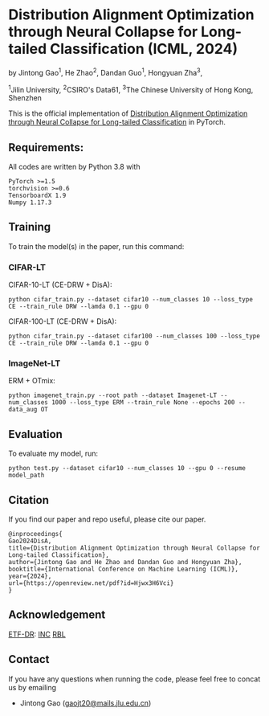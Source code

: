 # Distribution Alignment Optimization through Neural Collapse for Long-tailed Classification (ICML, 2024)

by Jintong Gao<sup>1</sup>, He Zhao<sup>2</sup>, Dandan Guo<sup>1</sup>, Hongyuan Zha<sup>3</sup>, 

<sup>1</sup>Jilin University, <sup>2</sup>CSIRO's Data61, <sup>3</sup>The Chinese University of Hong Kong, Shenzhen

This is the official implementation of [Distribution Alignment Optimization through Neural Collapse for Long-tailed Classification](https://openreview.net/pdf?id=Hjwx3H6Vci) in PyTorch.

## Requirements:

All codes are written by Python 3.8 with 

```
PyTorch >=1.5
torchvision >=0.6
TensorboardX 1.9
Numpy 1.17.3
```

## Training

To train the model(s) in the paper, run this command:

### CIFAR-LT

CIFAR-10-LT (CE-DRW + DisA):

```
python cifar_train.py --dataset cifar10 --num_classes 10 --loss_type CE --train_rule DRW --lamda 0.1 --gpu 0
```

CIFAR-100-LT (CE-DRW + DisA):

```
python cifar_train.py --dataset cifar100 --num_classes 100 --loss_type CE --train_rule DRW --lamda 0.1 --gpu 0
```
### ImageNet-LT

ERM + OTmix:

```
python imagenet_train.py --root path --dataset Imagenet-LT --num_classes 1000 --loss_type ERM --train_rule None --epochs 200 --data_aug OT
```

## Evaluation

To evaluate my model, run:

```
python test.py --dataset cifar10 --num_classes 10 --gpu 0 --resume model_path
```
## Citation

If you find our paper and repo useful, please cite our paper.

```
@inproceedings{
Gao2024DisA,
title={Distribution Alignment Optimization through Neural Collapse for Long-tailed Classification},
author={Jintong Gao and He Zhao and Dandan Guo and Hongyuan Zha},
booktitle={International Conference on Machine Learning (ICML)},
year={2024},
url={https://openreview.net/pdf?id=Hjwx3H6Vci}
}
```
## Acknowledgement

[ETF-DR](https://github.com/NeuralCollapseApplications/ImbalancedLearning): 
[INC](https://github.com/Pepper-lll/NCfeature)
[RBL](https://gitee.com/gaopeifeng/rbl)

## Contact

If you have any questions when running the code, please feel free to concat us by emailing

+ Jintong Gao ([gaojt20@mails.jlu.edu.cn](mailto:gaojt20.mails.jlu.edu.cn))
